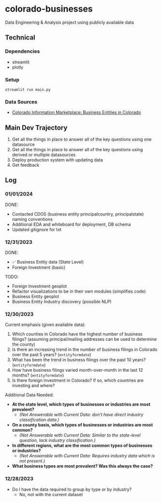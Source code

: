 # colorado-businesses
Data Engineering &amp; Analysis project using publicly available data

## Technical

### Dependencies
- streamlit
- plotly

### Setup
`streamlit run main.py`


### Data Sources
- [Colorado Information Marketplace: Business Entities in Colorado](https://data.colorado.gov/Business/Business-Entities-in-Colorado/4ykn-tg5h/about_data)


## Main Dev Trajectory
1. Get all the things in place to answer all of the key questions using one datasource
2. Get all the things in place to answer all of the key questions using derived or multiple datasources
3. Deploy production system with updating data
4. Get feedback


## Log

### 01/01/2024
DONE:
- Contacted CDOS (business entity principalcountry, principalstate) naming conventions
- Additional EDA and whiteboard for deployment, DB schema
- Updated gitignore for txt

### 12/31/2023 

DONE:
- ✅ Business Enttiy data (State Level)
- Foreign Investment (basic)

TODO: 
- Foreign Investment geoplot
- Refactor visualizations to be in their own modules (simplifies code)
- Business Entity geoplot
- Business Entity Industry discovery (possible NLP)

### 12/30/2023
Current emphasis (given available data):
1. Which counties in Colorado have the highest number of business filings?
    (assuming principal/mailing addresses can be used to determine the county)
2. Is there an increasing trend in the number of business filings in Colorado over the past 5 years?
(`entityformdate`)
3. What has been the trend in business filings over the past 10 years? (`entityformdate`)
4. How have business filings varied month-over-month in the last 12 months? (`entityformdate`)
5. Is there foreign investment in Colorado? If so, which countries are investing and where?

Additional Data Needed:
- **At the state level, which types of businesses or industries are most prevalent?**
  - *(Not Answerable with Current Data: don’t have direct industry classification data.)*
- **On a county basis, which types of businesses or industries are most common?**
  - *(Not Answerable with Current Data: Similar to the state-level question, lack industry classification.)*
- **In different regions, what are the most common types of businesses or industries?**
  - *(Not Answerable with Current Data: Requires industry data which is not present.)*
- **What business types are most prevalent? Was this always the case?**

### 12/28/2023
- Do I have the data required to group by type or by industry? 
    - No, not with the current dataset



